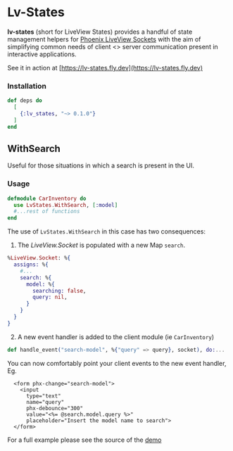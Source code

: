 # Lv-States

**lv-states** (short for LiveView States) provides a handful of state management helpers for [Phoenix LiveView Sockets](https://hexdocs.pm/phoenix_live_view/Phoenix.LiveView.Socket.html) with the aim of simplifying common needs of client <> server communication present in interactive applications.

See it in action at [https://lv-states.fly.dev](https://lv-states.fly.dev)

### Installation

```elixir
def deps do
  [
    {:lv_states, "~> 0.1.0"}
  ]
end
```

## WithSearch

Useful for those situations in which a search is present in the UI. 

### Usage

```elixir
defmodule CarInventory do
  use LvStates.WithSearch, [:model]
  #...rest of functions
end
```

The use of `LvStates.WithSearch` in this case has two consequences:

1. The *LiveView.Socket* is populated with a new Map `search`.
```elixir
%LiveView.Socket: %{
  assigns: %{
    #...
    search: %{
      model: %{
        searching: false,
        query: nil,
      }
    }
  }
}
```

2. A new event handler is added to the client module (ie `CarInventory`)

```elixir
def handle_event("search-model", %{"query" => query}, socket), do:...
```

You can now comfortably point your client events to the new event handler, Eg.
```leex
  <form phx-change="search-model">
    <input
      type="text"
      name="query"
      phx-debounce="300"
      value="<%= @search.model.query %>"
      placeholder="Insert the model name to search">
  </form>
```

For a full example please see the source of the [demo](/demo)


